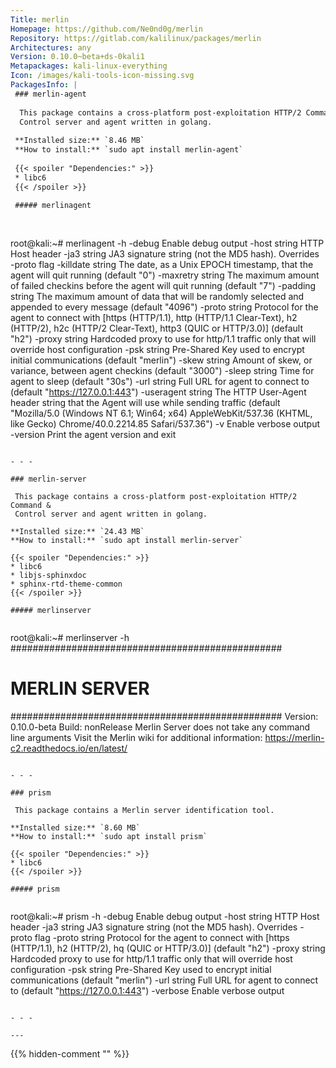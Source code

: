 ```yaml
---
Title: merlin
Homepage: https://github.com/Ne0nd0g/merlin
Repository: https://gitlab.com/kalilinux/packages/merlin
Architectures: any
Version: 0.10.0~beta+ds-0kali1
Metapackages: kali-linux-everything 
Icon: /images/kali-tools-icon-missing.svg
PackagesInfo: |
 ### merlin-agent
 
  This package contains a cross-platform post-exploitation HTTP/2 Command &
  Control server and agent written in golang.
 
 **Installed size:** `8.46 MB`  
 **How to install:** `sudo apt install merlin-agent`  
 
 {{< spoiler "Dependencies:" >}}
 * libc6 
 {{< /spoiler >}}
 
 ##### merlinagent
 
 
 ```
 root@kali:~# merlinagent -h
   -debug
     	Enable debug output
   -host string
     	HTTP Host header
   -ja3 string
     	JA3 signature string (not the MD5 hash). Overrides -proto flag
   -killdate string
     	The date, as a Unix EPOCH timestamp, that the agent will quit running (default "0")
   -maxretry string
     	The maximum amount of failed checkins before the agent will quit running (default "7")
   -padding string
     	The maximum amount of data that will be randomly selected and appended to every message (default "4096")
   -proto string
     	Protocol for the agent to connect with [https (HTTP/1.1), http (HTTP/1.1 Clear-Text), h2 (HTTP/2), h2c (HTTP/2 Clear-Text), http3 (QUIC or HTTP/3.0)] (default "h2")
   -proxy string
     	Hardcoded proxy to use for http/1.1 traffic only that will override host configuration
   -psk string
     	Pre-Shared Key used to encrypt initial communications (default "merlin")
   -skew string
     	Amount of skew, or variance, between agent checkins (default "3000")
   -sleep string
     	Time for agent to sleep (default "30s")
   -url string
     	Full URL for agent to connect to (default "https://127.0.0.1:443")
   -useragent string
     	The HTTP User-Agent header string that the Agent will use while sending traffic (default "Mozilla/5.0 (Windows NT 6.1; Win64; x64) AppleWebKit/537.36 (KHTML, like Gecko) Chrome/40.0.2214.85 Safari/537.36")
   -v	Enable verbose output
   -version
     	Print the agent version and exit
 ```
 
 - - -
 
 ### merlin-server
 
  This package contains a cross-platform post-exploitation HTTP/2 Command &
  Control server and agent written in golang.
 
 **Installed size:** `24.43 MB`  
 **How to install:** `sudo apt install merlin-server`  
 
 {{< spoiler "Dependencies:" >}}
 * libc6 
 * libjs-sphinxdoc 
 * sphinx-rtd-theme-common 
 {{< /spoiler >}}
 
 ##### merlinserver
 
 
 ```
 root@kali:~# merlinserver -h
 #################################################
 #		MERLIN SERVER			#
 #################################################
 Version: 0.10.0-beta
 Build: nonRelease
 Merlin Server does not take any command line arguments
 Visit the Merlin wiki for additional information: https://merlin-c2.readthedocs.io/en/latest/
 ```
 
 - - -
 
 ### prism
 
  This package contains a Merlin server identification tool.
 
 **Installed size:** `8.60 MB`  
 **How to install:** `sudo apt install prism`  
 
 {{< spoiler "Dependencies:" >}}
 * libc6 
 {{< /spoiler >}}
 
 ##### prism
 
 
 ```
 root@kali:~# prism -h
   -debug
     	Enable debug output
   -host string
     	HTTP Host header
   -ja3 string
     	JA3 signature string (not the MD5 hash). Overrides -proto flag
   -proto string
     	Protocol for the agent to connect with [https (HTTP/1.1), h2 (HTTP/2), hq (QUIC or HTTP/3.0)] (default "h2")
   -proxy string
     	Hardcoded proxy to use for http/1.1 traffic only that will override host configuration
   -psk string
     	Pre-Shared Key used to encrypt initial communications (default "merlin")
   -url string
     	Full URL for agent to connect to (default "https://127.0.0.1:443")
   -verbose
     	Enable verbose output
 ```
 
 - - -
 
---
```

{{% hidden-comment "<!--Do not edit anything above this line-->" %}}
